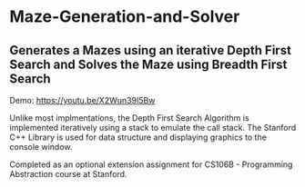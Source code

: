 # Maze-Generation-and-Solver
## Generates a Mazes using an iterative Depth First Search and Solves the Maze using Breadth First Search
Demo: https://youtu.be/X2Wun39I5Bw

Unlike most implmentations, the Depth First Search Algorithm is implemented iteratively using a stack to emulate the call stack.
The Stanford C++ Library is used for data structure and displaying graphics to the console window.

Completed as an optional extension assignment for CS106B - Programming Abstraction course at Stanford.
